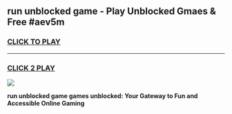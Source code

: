 
## run unblocked game - Play Unblocked Gmaes & Free #aev5m
<h3>
<a href="https://news.freeplayer.one?title=run_unblocked_game&ref=03M">CLICK TO PLAY</a></h3>
<hr>

<h3>
<a href="https://news.freeplayer.one?title=run_unblocked_game&ref=03M">CLICK 2 PLAY</a>
  
</h3>

<a href="https://news.freeplayer.one?title=run_unblocked_game&ref=03M"><img src="https://clearcache.store/games.png"></a>


**run unblocked game games unblocked: Your Gateway to Fun and Accessible Online Gaming**
